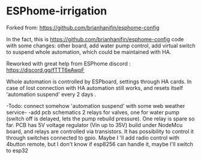# ESPhome-irrigation


 
 Forked from: https://github.com/brianhanifin/esphome-config

In the fact, this is https://github.com/brianhanifin/esphome-config code 
with some changes: other board, add water pump control, add virtual switch
to suspend whole automation, which could be maintained with HA.

Reworked with great help from ESPhome discord : https://discord.gg/fTTT6eAwpF

Whole automation is controlled by ESPboard, settings through HA cards. In case of lost connection with HA automation still works, and resets itself 'automation suspend' every 2 days .

-Todo: connect somehow 'automation suspend' with some web weather service-
-add pcb schematics
2 relays for valves, one for water pump (switch off is delayed, lets the pump rebuild pressure). One relay is spare so far.
PCB has 5V voltage regulator (Vin up to 35V) build under NodeMcu board, and relays are controlled via transistors. It has possibility to control it through switches connected to gpio. Maybe I 'll add radio control with 4button remote, but I don't know if esp8256 can handle it, maybe I'll switch to esp32

 
